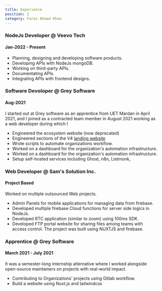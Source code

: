 ```yaml
---
title: Experience
position: 2
category: Faraz Ahmad Khan
---
```


### NodeJs Developer @ Veevo Tech

#### Jan-2022 - Present

- Planning, designing and developing software products.
- Developing APIs with NodeJs mongoDB.
- Working on third-party APIs.
- Documentating APIs.
- Integrating APIs with frontend designs.

### Software Devoloper @ Grey Software

#### Aug-2021

I started out at Grey software as an apprentice from UET Mardan in April 2021, and I joined as a contracted team member in August 2021 working as a web developer during which I

- Engineered the ecosystem website (now deprecated)
- Engineered sections of the V4 [landing website](https://grey.software/)
- Wrote scripts to automate organizations workflow.
- Worked on a dashboard for the organization's automation infrastructure.
- Worked on a dashboard for the organization's automation infrastructure.
- Setup self-hosted services including Ghost, n8n, Listmonk,

### Web Developer @ Sam's Solution Inc.

#### Project Based

Worked on multiple outsourced Web projects.

- Admin Panels for mobile applications for managing data from firebase.
- Developed multiple firebase Cloud functions for server side logics in NodeJs.
- Developed RTC application (similar to zoom) using 100ms SDK.
- Developed FTP portal website for sharing files among teams with access control. The project was built using NUXTJS and firebase.

### Apprentice @ Grey Software

#### March 2021 - July 2021

It was a semester-long internship alternative where I worked alongside open-source maintainers on projects with real-world impact.

- Contributing to Organizations' projects using Gitlab workflow.
- Build a website using Nuxt.js and tailwindcss
